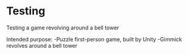 # Testing
Testing a game revolving around a bell tower

Intended purpose:
-Puzzle first-person game, built by Unity
-Gimmick revolves around a bell tower
